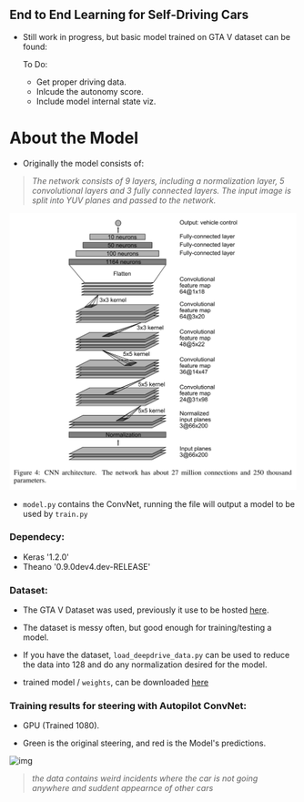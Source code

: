 ## End to End Learning for Self-Driving Cars

* Still work in progress, but basic model trained on GTA V dataset can be found:

	To Do:

	* Get proper driving data.
	* Inlcude the autonomy score.
	* Include model internal state viz.

# About the Model

* Originally the model consists of:

> *The network consists of 9 layers, including a normalization layer, 5 convolutional layers and 3 fully connected layers. The input image is split into YUV planes and passed to the network.*

![img](imgs/9-layer-ConvNet-model.png)


* `model.py` contains the ConvNet, running the file will output a model to be used by `train.py`

### Dependecy:

* Keras '1.2.0'
* Theano '0.9.0dev4.dev-RELEASE'


### Dataset:

* The GTA V Dataset was used, previously it use to be hosted [here](deepdrive.io).
* The dataset is messy often, but good enough for training/testing a model. 
* If you have the dataset, `load_deepdrive_data.py` can be used to reduce the data into 128 and do any normalization desired for the model.

* trained model / `weights`, can be downloaded [here](https://drive.google.com/open?id=0B-vUVYNKbYr2bS1COWZHN3Rub2M)

### Training results for steering with Autopilot ConvNet:

* GPU (Trained 1080).

* Green is the original steering, and red is the Model's predictions.

![img](imgs/autopilot.gif)

 > *the data contains weird incidents where the car is not going anywhere and suddent appearnce of other cars*